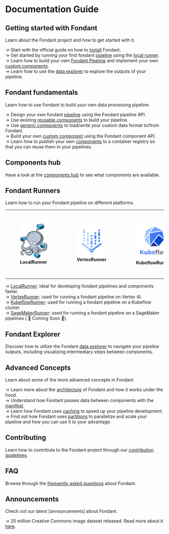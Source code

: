 # Documentation Guide

## Getting started with Fondant

Learn about the Fondant project and how to get started with it.

→ Start with the official guide on how to [install](guides/installation.md) Fondant.  
→ Get started by running your first fondant [pipeline](guides/first_pipeline.md) using the [local
runner](runners/local.md). 
→ Learn how to build your own [Fondant Pipeline](guides/build_a_simple_pipeline.md) and implement your 
own [custom components](guides/implement_custom_components.md).  
→ Learn how to use the [data explorer](data_explorer.md) to explore the outputs of your pipeline.

## Fondant fundamentals

Learn how to use Fondant to build your own data processing pipeline.

-> Design your own fondant [pipeline](pipeline.md) using the Fondant pipeline API.  
-> Use existing [reusable components](components/hub.md) to build your pipeline.  
-> Use [generic components](components/generic_component.md) to load/write your custom data format
to/from Fondant.  
-> Build your own [custom component](components/custom_component.md) using the Fondant component
API.  
-> Learn how to publish your own [components](components/publishing_components.md) to a container
registry so that you can reuse them in your pipelines.

## Components hub

Have a look at the [components hub](components/hub.md) to see what components are available.

## Fondant Runners

Learn how to run your Fondant pipeline on different platforms.

<table class="images" width="100%" style="border: 0px solid white; width: 100%;">
    <tr style="border: 0px;">
        <td width="25%" style="border: 0px; width: 28.33%">
            <figure>
                <img src="https://github.com/ml6team/fondant/blob/main/docs/art/runners/docker_compose.png?raw=true" />
                <figcaption class="caption"><strong>LocalRunner</strong></figcaption>
            </figure>
        </td>
        <td width="25%" style="border: 0px; width: 30.33%">
            <figure>
                <img src="https://github.com/ml6team/fondant/blob/main/docs/art/runners/vertex_ai.png?raw=true" />
                <figcaption class="caption"><strong>VertexRunner</strong></figcaption>
            </figure>
        </td>
        <td width="25%" style="border: 0px; width: 30.33%">
            <figure>
                <img src="https://github.com/ml6team/fondant/blob/main/docs/art/runners/kubeflow_pipelines.png?raw=true" />
                <figcaption class="caption"><strong>KubeflowRunner</strong></figcaption>
            </figure>
        <td width="25%" style="border: 0px; width: 33.33%">
            <figure>
                <img src="https://github.com/ml6team/fondant/blob/main/docs/art/runners/sagemaker.png?raw=true" />
                <figcaption class="caption"><strong>🚧SageMakerRunner🚧</strong></figcaption>
            </figure>
        </td>
    </tr>
</table>

<style>
    .caption {
        text-align: center; /* Adjust the alignment as needed */
    }
</style>

-> [LocalRunner](runners/local.md): ideal for developing fondant pipelines and components faster.   
-> [VertexRunner](runners/vertex.md): used for running a fondant pipeline on Vertex AI.  
-> [KubeflowRunner](runners/kfp.md): used for running a fondant pipeline on a Kubeflow cluster.  
-> [SageMakerRunner](runners/kfp.md): used for running a fondant pipeline on a SageMaker pipelines (
🚧 Coming Soon 🚧).

## Fondant Explorer

Discover how to utilize the Fondant [data explorer](data_explorer.md) to navigate your pipeline
outputs, including visualizing intermediary steps between components.

## Advanced Concepts

Learn about some of the more advanced concepts in Fondant.

-> Learn more about the [architecture](architecture.md) of Fondant and how it works under the
hood.  
-> Understand how Fondant passes data between components with the [manifest](manifest.md).  
-> Learn how Fondant uses [caching](caching.md) to speed up your pipeline development.  
-> Find out how Fondant uses [partitions](partitions.md) to parallelize and scale your pipeline and
how you can use it to your advantage.

## Contributing

Learn how to contribute to the Fondant project through
our [contribution guidelines](contributing.md).

## FAQ

Browse through the [frequently asked questions](faq.md) about Fondant.

## Announcements

Check out our latest [announcements] about Fondant.

-> 25 million Creative Commons image dataset released. Read more about it [here](announcements/CC_25M_press_release.md).

